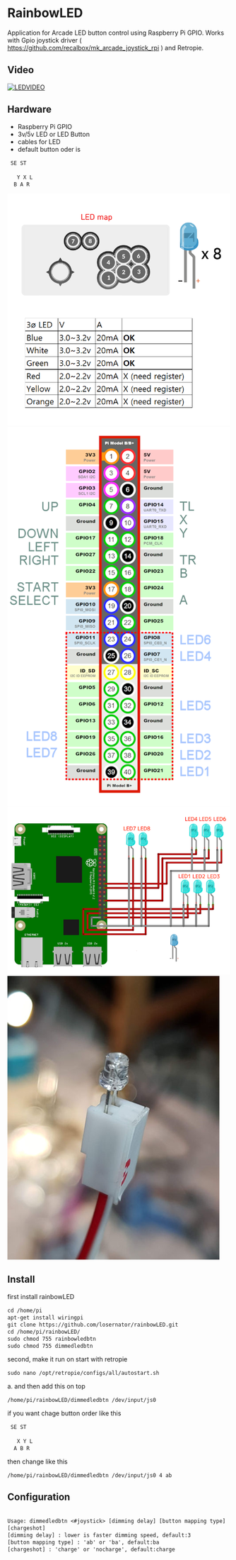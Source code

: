 # RainbowLED
Application for Arcade LED button control using Raspberry Pi GPIO.
Works with Gpio joystick driver ( https://github.com/recalbox/mk_arcade_joystick_rpi ) and Retropie.

## Video
[![LEDVIDEO](https://i.ytimg.com/vi/PyplqCNt8OQ/1.jpg?time=1546273181329)](https://youtu.be/PyplqCNt8OQ)

## Hardware
* Raspberry Pi GPIO
* 3v/5v LED or LED Button
* cables for LED
* default button oder is
<pre><code> SE ST

   Y X L
  B A R
</code></pre>

![LED](/Manual/rainbowled02.png)
![GPIO](/Manual/rainbowled01.png)
![GPIO](/Manual/rainbowled03.png)
![GPIO](/Manual/rainbowled04.jpg)

## Install
first install rainbowLED
<pre><code>cd /home/pi
apt-get install wiringpi
git clone https://github.com/losernator/rainbowLED.git
cd /home/pi/rainbowLED/
sudo chmod 755 rainbowledbtn
sudo chmod 755 dimmedledbtn
</code></pre>
second, make it run on start with retropie
<pre><code>sudo nano /opt/retropie/configs/all/autostart.sh
</code></pre>
a. and then add this on top
<pre><code>/home/pi/rainbowLED/dimmedledbtn /dev/input/js0
</code></pre>

if you want chage button order like this
<pre><code> SE ST

   X Y L
  A B R
</code></pre>
then change like this
<pre><code>/home/pi/rainbowLED/dimmedledbtn /dev/input/js0 4 ab
</code></pre>

## Configuration
<pre><code>
Usage: dimmedledbtn <#joystick> [dimming delay] [button mapping type] [chargeshot]
[dimming delay] : lower is faster dimming speed, default:3
[button mapping type] : 'ab' or 'ba', default:ba
[chargeshot] : 'charge' or 'nocharge', default:charge
</code></pre>

